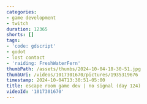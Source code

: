 ```yaml
---
categories:
- game development
- twitch
duration: 12365
shorts: []
tags:
- 'code: gdscript'
- godot
- lost contact
- 'raiding: FreshWaterFern'
thumbPath: /assets/thumbs/2024-10-04-18-30-51.jpg
thumbUri: /videos/1017301670/pictures/1935319676
timestamp: 2024-10-04T13:30:51-05:00
title: escape room game dev | no signal (day 124)
videoId: '1017301670'
---
```

